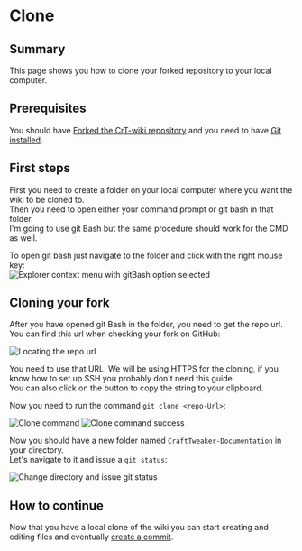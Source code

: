 # Clone

## Summary

This page shows you how to clone your forked repository to your local computer.


## Prerequisites

You should have [Forked the CrT-wiki repository](/Contribute/SetupGithub/) and you need to have [Git installed](/Contribute/LocalClone/InstallingGit/).

## First steps

First you need to create a folder on your local computer where you want the wiki to be cloned to.  
Then you need to open either your command prompt or git bash in that folder.  
I'm going to use git Bash but the same procedure should work for the CMD as well.  

To open git bash just navigate to the folder and click with the right mouse key:  
![Explorer context menu with gitBash option selected](/Contribute/LocalClone/assets/ExplorerContextMenu_GitBash.png)

## Cloning your fork

After you have opened git Bash in the folder, you need to get the repo url.  
You can find this url when checking your fork on GitHub:

![Locating the repo url](/Contribute/LocalClone/assets/GitHub_CloneLink.png) 

You need to use that URL. We will be using HTTPS for the cloning, if you know how to set up SSH you probably don't need this guide.  
You can also click on the button to copy the string to your clipboard.

Now you need to run the command `git clone <repo-Url>`:

![Clone command](/Contribute/LocalClone/assets/GitBash_CloneCommand.png)
![Clone command success](/Contribute/LocalClone/assets/GitBash_CloneCommandSuccess.png)

Now you should have a new folder named `CraftTweaker-Documentation` in your directory.  
Let's navigate to it and issue a `git status`:

![Change directory and issue git status](/Contribute/LocalClone/assets/GitBash_Clone_GitStatus.png)


## How to continue
Now that you have a local clone of the wiki you can start creating and editing files and eventually [create a commit](/Contribute/LocalClone/CreateCommit/).